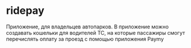 # ridepay
Приложение, для владельцев автопарков. В приложение можно создавать кошельки для водителей ТС, на которые пассажиры смогут перечислять оплату за проезд с помощью приложения Paymy
